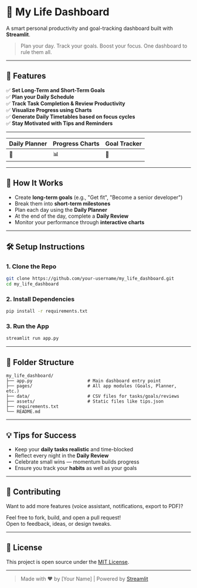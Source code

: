 # 🌟 My Life Dashboard

A smart personal productivity and goal-tracking dashboard built with **Streamlit**.

> Plan your day. Track your goals. Boost your focus. One dashboard to rule them all.

---

## 🚀 Features

✅ **Set Long-Term and Short-Term Goals**  
✅ **Plan your Daily Schedule**  
✅ **Track Task Completion & Review Productivity**  
✅ **Visualize Progress using Charts**  
✅ **Generate Daily Timetables based on focus cycles**  
✅ **Stay Motivated with Tips and Reminders**

---


| Daily Planner | Progress Charts | Goal Tracker |
|---------------|------------------|---------------|
| 📅 | 📊 | 🎯 |

---

## 🧠 How It Works

- Create **long-term goals** (e.g., "Get fit", "Become a senior developer")
- Break them into **short-term milestones**
- Plan each day using the **Daily Planner**
- At the end of the day, complete a **Daily Review**
- Monitor your performance through **interactive charts**

---

## 🛠️ Setup Instructions

### 1. Clone the Repo

```bash
git clone https://github.com/your-username/my_life_dashboard.git
cd my_life_dashboard
```

### 2. Install Dependencies

```bash
pip install -r requirements.txt
```

### 3. Run the App

```bash
streamlit run app.py
```

---

## 📂 Folder Structure

```
my_life_dashboard/
├── app.py                     # Main dashboard entry point
├── pages/                     # All app modules (Goals, Planner, etc.)
├── data/                      # CSV files for tasks/goals/reviews
├── assets/                    # Static files like tips.json
├── requirements.txt
└── README.md
```

---

## 💡 Tips for Success

- Keep your **daily tasks realistic** and time-blocked
- Reflect every night in the **Daily Review**
- Celebrate small wins — momentum builds progress
- Ensure you track your **habits** as well as your goals

---

## 📢 Contributing

Want to add more features (voice assistant, notifications, export to PDF)?

Feel free to fork, build, and open a pull request!  
Open to feedback, ideas, or design tweaks.

---

## 📜 License

This project is open source under the [MIT License](LICENSE).

---

> Made with ❤️ by [Your Name] | Powered by [Streamlit](https://streamlit.io)
